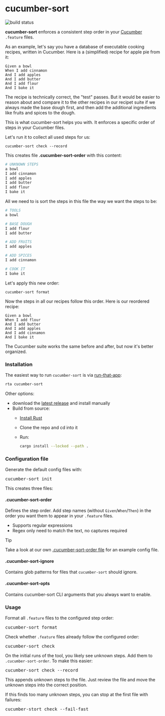# cucumber-sort

![build status](https://github.com/kevgo/cucumber-sort/actions/workflows/ci.yml/badge.svg)

**cucumber-sort** enforces a consistent step order in your
[Cucumber](https://cucumber.io) `.feature` files.

As an example, let's say you have a database of executable cooking recipes,
written in Cucumber. Here is a (simplified) recipe for apple pie from it:

```cucumber
Given a bowl
When I add cinnamon
And I add apples
And I add butter
And I add flour
And I bake it
```

The recipe is technically correct, the "test" passes. But it would be easier to
reason about and compare it to the other recipes in our recipet suite if we
always made the base dough first, and then add the additional ingredients like
fruits and spices to the dough.

This is what cucumber-sort helps you with. It enforces a specific order of steps
in your Cucumber files.

Let's run it to collect all used steps for us:

```
cucumber-sort check --record
```

This creates file **.cucumber-sort-order** with this content:

```sh
# UNKNOWN STEPS
a bowl
I add cinnamon
I add apples
I add butter
I add flour
I bake it
```

All we need to is sort the steps in this file the way we want the steps to be:

```sh
# TOOLS
a bowl

# BASE DOUGH
I add flour
I add butter

# ADD FRUITS
I add apples

# ADD SPICES
I add cinnamon

# COOK IT
I bake it
```

Let's apply this new order:

```
cucumber-sort format
```

Now the steps in all our recipes follow this order. Here is our reordered
recipe:

```cucumber
Given a bowl
When I add flour
And I add butter
And I add apples
And I add cinnamon
And I bake it
```

The Cucumber suite works the same before and after, but now it's better
organized.

### Installation

The easiest way to run `cucumber-sort` is via
[run-that-app](https://github.com/kevgo/run-that-app):

```zsh
rta cucumber-sort
```

Other options:

- download the
  [latest release](https://github.com/kevgo/cucumber-sort/releases/latest) and
  install manually
- Build from source:
  - [Install Rust](https://rustup.rs)
  - Clone the repo and cd into it
  - Run:

    ```zsh
    cargo install --locked --path .
    ```

### Configuration file

Generate the default config files with:

<pre type="subcommand">
cucumber-sort init
</pre>

This creates three files:

#### .cucumber-sort-order

Defines the step order. Add step names (without `Given`/`When`/`Then`) in the
order you want them to appear in your `.feature` files.

- Supports regular expressions
- Regex only need to match the text, no captures required

> [!TIP]
> Take a look at our own [.cucumber-sort-order file](.cucumber-sort-order) for
> an example config file.

#### .cucumber-sort-ignore

Contains glob patterns for files that `cucumber-sort` should ignore.

#### .cucumber-sort-opts

Contains cucumber-sort CLI arguments that you always want to enable.

### Usage

Format all `.feature` files to the configured step order:

<pre type="subcommand">
cucumber-sort format
</pre>

Check whether `.feature` files already follow the configured order:

<pre type="subcommand">
cucumber-sort check
</pre>

On the initial runs of the tool, you likely see unknown steps. Add them to
`.cucumber-sort-order`. To make this easier:

<pre type="subcommand">
cucumber-sort check --record
</pre>

This appends unknown steps to the file. Just review the file and move the
unknown steps into the correct position.

If this finds too many unknown steps, you can stop at the first file with
failures:

<pre type="subcommand">
cucumber-stort check --fail-fast
</pre>
